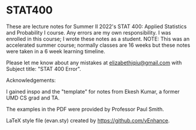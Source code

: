 # STAT400

These are lecture notes for Summer II 2022's STAT 400: Applied Statistics and Probability I course. Any errors are my own responsibility. I was enrolled in this course; I wrote these notes as a student. NOTE: This was an accelerated summer course; normally classes are 16 weeks but these notes were taken in a 6 week learning timeline.

Please let me know about any mistakes at elizabethjqiu@gmail.com with Subject title: "STAT 400 Error".

Acknowledgements:

I gained inspo and the "template" for notes from Ekesh Kumar, a former UMD CS grad and TA.

The examples in the PDF were provided by Professor Paul Smith.

LaTeX style file (evan.sty) created by https://github.com/vEnhance.
